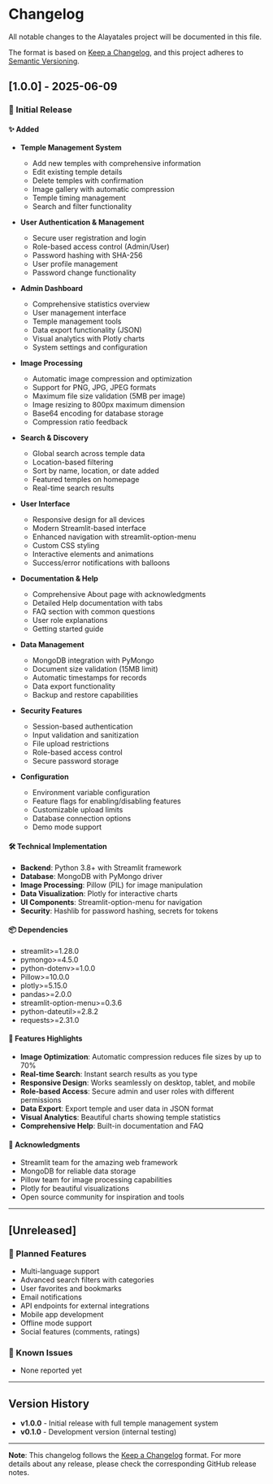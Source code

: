 # Changelog

All notable changes to the Alayatales project will be documented in this file.

The format is based on [Keep a Changelog](https://keepachangelog.com/en/1.0.0/),
and this project adheres to [Semantic Versioning](https://semver.org/spec/v2.0.0.html).

## [1.0.0] - 2025-06-09

### 🎉 Initial Release

#### ✨ Added
- **Temple Management System**
  - Add new temples with comprehensive information
  - Edit existing temple details
  - Delete temples with confirmation
  - Image gallery with automatic compression
  - Temple timing management
  - Search and filter functionality

- **User Authentication & Management**
  - Secure user registration and login
  - Role-based access control (Admin/User)
  - Password hashing with SHA-256
  - User profile management
  - Password change functionality

- **Admin Dashboard**
  - Comprehensive statistics overview
  - User management interface
  - Temple management tools
  - Data export functionality (JSON)
  - Visual analytics with Plotly charts
  - System settings and configuration

- **Image Processing**
  - Automatic image compression and optimization
  - Support for PNG, JPG, JPEG formats
  - Maximum file size validation (5MB per image)
  - Image resizing to 800px maximum dimension
  - Base64 encoding for database storage
  - Compression ratio feedback

- **Search & Discovery**
  - Global search across temple data
  - Location-based filtering
  - Sort by name, location, or date added
  - Featured temples on homepage
  - Real-time search results

- **User Interface**
  - Responsive design for all devices
  - Modern Streamlit-based interface
  - Enhanced navigation with streamlit-option-menu
  - Custom CSS styling
  - Interactive elements and animations
  - Success/error notifications with balloons

- **Documentation & Help**
  - Comprehensive About page with acknowledgments
  - Detailed Help documentation with tabs
  - FAQ section with common questions
  - User role explanations
  - Getting started guide

- **Data Management**
  - MongoDB integration with PyMongo
  - Document size validation (15MB limit)
  - Automatic timestamps for records
  - Data export functionality
  - Backup and restore capabilities

- **Security Features**
  - Session-based authentication
  - Input validation and sanitization
  - File upload restrictions
  - Role-based access control
  - Secure password storage

- **Configuration**
  - Environment variable configuration
  - Feature flags for enabling/disabling features
  - Customizable upload limits
  - Database connection options
  - Demo mode support

#### 🛠️ Technical Implementation
- **Backend**: Python 3.8+ with Streamlit framework
- **Database**: MongoDB with PyMongo driver
- **Image Processing**: Pillow (PIL) for image manipulation
- **Data Visualization**: Plotly for interactive charts
- **UI Components**: Streamlit-option-menu for navigation
- **Security**: Hashlib for password hashing, secrets for tokens

#### 📦 Dependencies
- streamlit>=1.28.0
- pymongo>=4.5.0
- python-dotenv>=1.0.0
- Pillow>=10.0.0
- plotly>=5.15.0
- pandas>=2.0.0
- streamlit-option-menu>=0.3.6
- python-dateutil>=2.8.2
- requests>=2.31.0

#### 🎯 Features Highlights
- **Image Optimization**: Automatic compression reduces file sizes by up to 70%
- **Real-time Search**: Instant search results as you type
- **Responsive Design**: Works seamlessly on desktop, tablet, and mobile
- **Role-based Access**: Secure admin and user roles with different permissions
- **Data Export**: Export temple and user data in JSON format
- **Visual Analytics**: Beautiful charts showing temple statistics
- **Comprehensive Help**: Built-in documentation and FAQ

#### 🙏 Acknowledgments
- Streamlit team for the amazing web framework
- MongoDB for reliable data storage
- Pillow team for image processing capabilities
- Plotly for beautiful visualizations
- Open source community for inspiration and tools

---

## [Unreleased]

### 🔮 Planned Features
- Multi-language support
- Advanced search filters with categories
- User favorites and bookmarks
- Email notifications
- API endpoints for external integrations
- Mobile app development
- Offline mode support
- Social features (comments, ratings)

### 🐛 Known Issues
- None reported yet

---

## Version History

- **v1.0.0** - Initial release with full temple management system
- **v0.1.0** - Development version (internal testing)

---

**Note**: This changelog follows the [Keep a Changelog](https://keepachangelog.com/en/1.0.0/) format.
For more details about any release, please check the corresponding GitHub release notes.